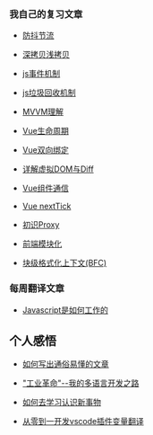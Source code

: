 ### 我自己的复习文章

- [防抖节流](./myArticle/防抖节流.md)

- [深拷贝浅拷贝](./myArticle/深拷贝浅拷贝.md)

- [js事件机制](./myArticle/js事件机制.md)

- [js垃圾回收机制](./myArticle/js垃圾回收机制.md)

- [MVVM理解](./myArticle/MVVM.md)

- [Vue生命周期](./myArticle/生命周期.md)

- [Vue双向绑定](./myArticle/Vue双向绑定.md)

- [详解虚拟DOM与Diff](./myArticle/详解虚拟DOM与Diff.md)

- [Vue组件通信](./myArticle/Vue组件通信.md)

- [Vue nextTick](./myArticle/Vue的nextTick.md)

- [初识Proxy](./myArticle/初识Proxy.md)

- [前端模块化](./myArticle/前端模块化.md)

- [块级格式化上下文(BFC)](./myArticle/块级格式化上下文(BFC).md)


### 每周翻译文章

- [Javascript是如何工作的](./translateArticle/week1.md)

## 个人感悟

- [如何写出通俗易懂的文章](./myArticle/如何写出通俗易懂的文章.md)

- ["工业革命"--我的多语言开发之路](./myArticle/工业革命--我的多语言开发之路(内附神器).md)

- [如何去学习认识新事物](./myArticle/如何去学习认识新事物.md)

- [从零到一开发vscode插件变量翻译](./myArticle/从零到一开发vscode插件变量翻译.md)